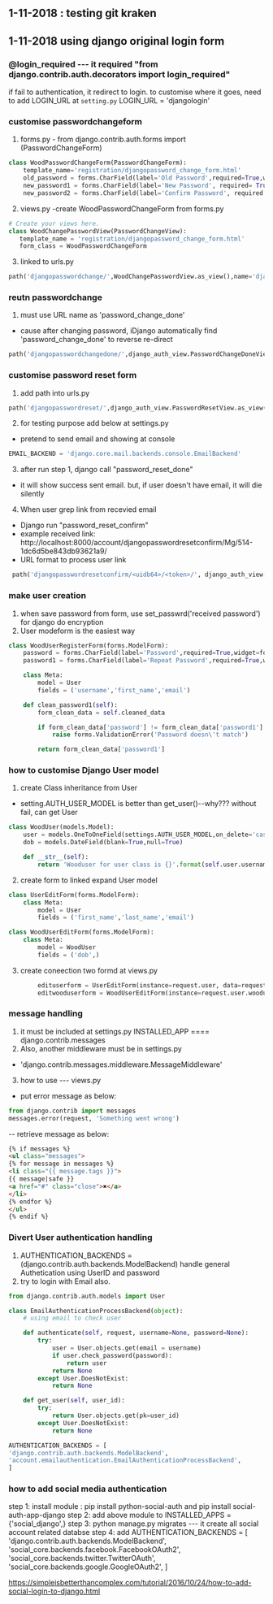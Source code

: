 ## 1-11-2018 : testing git kraken

## 1-11-2018 using django original login form

### @login_required   --- it required "from django.contrib.auth.decorators import login_required"
 if fail to authentication, it redirect to login. to customise where it goes, need to add LOGIN_URL at `setting.py`
 LOGIN_URL = 'djangologin'

### customise passwordchangeform
1. forms.py - from django.contrib.auth.forms import (PasswordChangeForm)
```python
class WoodPasswordChangeForm(PasswordChangeForm):
    template_name='registration/djangopassword_change_form.html'
    old_password = forms.CharField(label='Old Password',required=True,widget=forms.PasswordInput(attrs={'class':'form-control'}))
    new_password1 = forms.CharField(label='New Password', required= True, widget=forms.PasswordInput(attrs={'class' : 'form-control'}))
    new_password2 = forms.CharField(label='Confirm Password', required = True, widget=forms.PasswordInput(attrs={'class' : 'form-control'}))
 ```
 2. views.py -create WoodPasswordChangeForm from forms.py
 ```python
 # Create your views here.
class WoodChangePasswordView(PasswordChangeView):
    template_name = 'registration/djangopassword_change_form.html'
    form_class = WoodPasswordChangeForm


 ```
 3. linked to urls.py
 ```python
 path('djangopasswordchange/',WoodChangePasswordView.as_view(),name='djangopasswordchange'),
 ```

 ### reutn passwordchange
 1. must use URL name as 'password_change_done'
 - cause after changing password, iDjango automatically find 'password_change_done' to reverse re-direct
 ```python
 path('djangopasswordchangedone/',django_auth_view.PasswordChangeDoneView.as_view(template_name='registration/djangopasswordchangedone_form.html'),name='password_change_done'),
 ```

 ### customise password reset form
 1. add path into urls.py
```python
path('djangopasswordreset/',django_auth_view.PasswordResetView.as_view(template_name='registration/djangopasswordreset_form.html'),name='djangopasswordreset'),
```
 2. for testing purpose add below at settings.py
 - pretend to send email and showing at console
 ```python
 EMAIL_BACKEND = 'django.core.mail.backends.console.EmailBackend'
 ```
 
 3. after run step 1, django call "password_reset_done"
 - it will show success sent email. but, if user doesn't have email, it will die silently

 4. When user grep link from recevied email
 - Django run "password_reset_confirm"
 - example received link: http://localhost:8000/account/djangopasswordresetconfirm/Mg/514-1dc6d5be843db93621a9/
 - URL format to process user link
```python
 path('djangopasswordresetconfirm/<uidb64>/<token>/', django_auth_view.PasswordResetConfirmView.as_view(template_name='registration/djangopasswordresetconfirm.html'), name='password_reset_confirm'),
```

### make user creation
1. when save password from form, use set_passwrd('received password') for django do encryption
2. User modeform is the easiest way
```python
class WoodUserRegisterForm(forms.ModelForm):
    password = forms.CharField(label='Password',required=True,widget=forms.PasswordInput(attrs={'class':'form-control'}))
    password1 = forms.CharField(label='Repeat Password',required=True,widget=forms.PasswordInput(attrs={'class':'form-control'}))

    class Meta:
        model = User
        fields = ('username','first_name','email')

    def clean_password1(self):
        form_clean_data = self.cleaned_data

        if form_clean_data['password'] != form_clean_data['password1']:
            raise forms.ValidationError('Password doesn\'t match')

        return form_clean_data['password1']
```

### how to customise Django User model
1. create Class inheritance from User
- setting.AUTH_USER_MODEL is better than get_user()--why??? without fail, can get User
```python
class WoodUser(models.Model):
    user = models.OneToOneField(settings.AUTH_USER_MODEL,on_delete='cascade')
    dob = models.DateField(blank=True,null=True)

    def __str__(self):
        return 'Wooduser for user class is {}'.format(self.user.username)
```
2. create form to linked expand User model
```python
class UserEditForm(forms.ModelForm):
    class Meta:
        model = User
        fields = ('first_name','last_name','email')

class WoodUserEditForm(forms.ModelForm):
    class Meta:
        model = WoodUser
        fields = ('dob',)
```

3. create coneection two formd at views.py
```python
        edituserform = UserEditForm(instance=request.user, data=request.POST)
        editwooduserform = WoodUserEditForm(instance=request.user.wooduser,data=request.POST)
``` 

### message handling
1. it must be included at settings.py INSTALLED_APP ==== django.contrib.messages
2. Also, another middleware must be in settings.py 
- 'django.contrib.messages.middleware.MessageMiddleware'
3. how to use --- views.py 
- put error message as below:
```python
from django.contrib import messages
messages.error(request, 'Something went wrong')
```

-- retrieve message as below:
```html
{% if messages %}
<ul class="messages">
{% for message in messages %}
<li class="{{ message.tags }}">
{{ message|safe }}
<a href="#" class="close">✖</a>
</li>
{% endfor %}
</ul>
{% endif %}
```

### Divert User authentication handling
1. AUTHENTICATION_BACKENDS = (django.contrib.auth.backends.ModelBackend) handle general Authetication using UserID and password
2. try to login with Email also.
```python
from django.contrib.auth.models import User

class EmailAuthenticationProcessBackend(object):
    # using email to check user

    def authenticate(self, request, username=None, password=None):
        try:
            user = User.objects.get(email = username)
            if user.check_password(password):
                return user
            return None
        except User.DoesNotExist:
            return None

    def get_user(self, user_id):
        try:
            return User.objects.get(pk=user_id)
        except User.DoesNotExist:
            return None

AUTHENTICATION_BACKENDS = [
'django.contrib.auth.backends.ModelBackend',
'account.emailauthentication.EmailAuthenticationProcessBackend',
]
```

### how to add social media authentication
step 1: install module : pip install python-social-auth and pip install social-auth-app-django
step 2: add above module to INSTALLED_APPS = {'social_django',}
step 3: python manage.py migrates  --- it create all social account related databse
step 4: add AUTHENTICATION_BACKENDS = [
'django.contrib.auth.backends.ModelBackend',
'social_core.backends.facebook.FacebookOAuth2',
'social_core.backends.twitter.TwitterOAuth',
'social_core.backends.google.GoogleOAuth2',
]



https://simpleisbetterthancomplex.com/tutorial/2016/10/24/how-to-add-social-login-to-django.html